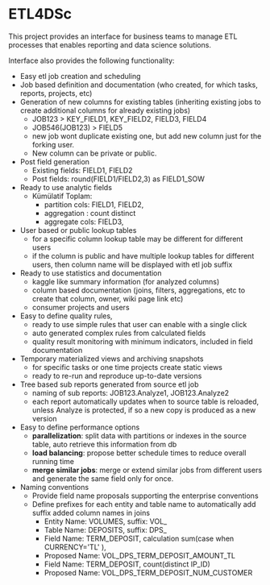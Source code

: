 # ETL4DSc

This project provides an interface for business teams to manage ETL processes that enables reporting and data science solutions.

Interface also provides the following functionality:

* Easy etl job creation and scheduling
* Job based definition and documentation (who created, for which tasks, reports, projects, etc)
* Generation of new columns for existing tables (inheriting existing jobs to create additional columns for already existing jobs)
  * JOB123 > KEY_FIELD1, KEY_FIELD2, FIELD3, FIELD4
  * JOB546(JOB123) > FIELD5
  * new job wont duplicate existing one, but add new column just for the forking user. 
  * New column can be private or public.
* Post field generation
  * Existing fields: FIELD1, FIELD2
  * Post fields: round(FIELD1/FIELD2,3) as FIELD1_SOW
* Ready to use analytic fields
  * Kümülatif Toplam: 
    * partition cols: FIELD1, FIELD2, 
    * aggregation : count distinct
    * aggregate cols: FIELD3, 
* User based or public lookup tables
  * for a specific column lookup table may be different for different users
  * if the column is public and have multiple lookup tables for different users, then column name will be displayed with etl job suffix
* Ready to use statistics and documentation
  * kaggle like summary information (for analyzed columns)
  * column based documentation (joins, filters, aggregations, etc to create that column, owner, wiki page link etc)
  * consumer projects and users
* Easy to define quality rules, 
  * ready to use simple rules that user can enable with a single click
  * auto generated complex rules from calculated fields
  * quality result monitoring with minimum indicators, included in field documentation
* Temporary materialized views and archiving snapshots
  * for specific tasks or one time projects create static views 
  * ready to re-run and reproduce up-to-date versions 
* Tree based sub reports generated from source etl job
  * naming of sub reports: JOB123.Analyze1, JOB123.Analyze2
  * each report automatically updates when to source table is reloaded, unless Analyze is protected, if so a new copy is produced as a new version
* Easy to define performance options
  * **parallelization**: split data with partitions or indexes in the source table, auto retrieve this information from db 
  * **load balancing**: propose better schedule times to reduce overall running time
  * **merge similar jobs**: merge or extend similar jobs from different users and generate the same field only for once.
* Naming conventions
  * Provide field name proposals supporting the enterprise conventions
  * Define prefixes for each entity and table name to automatically add suffix added column names in joins
    * Entity Name: VOLUMES, suffix: VOL_
    * Table Name: DEPOSITS, suffix: DPS_
    * Field Name: TERM_DEPOSIT, calculation sum(case when CURRENCY='TL' ), 
    * Proposed Name: VOL_DPS_TERM_DEPOSIT_AMOUNT_TL
    * Field Name: TERM_DEPOSIT, count(distinct IP_ID)
    * Proposed Name: VOL_DPS_TERM_DEPOSIT_NUM_CUSTOMER
